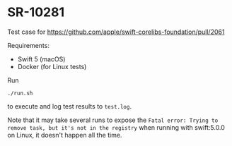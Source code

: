# SR-10281

Test case for https://github.com/apple/swift-corelibs-foundation/pull/2061

Requirements:

- Swift 5 (macOS)
- Docker (for Linux tests)

Run

```
./run.sh
```

to execute and log test results to `test.log`.

Note that it may take several runs to expose the `Fatal error: Trying to remove task, but it's not in the registry` when running with swift:5.0.0 on Linux, it doesn't happen all the time.

